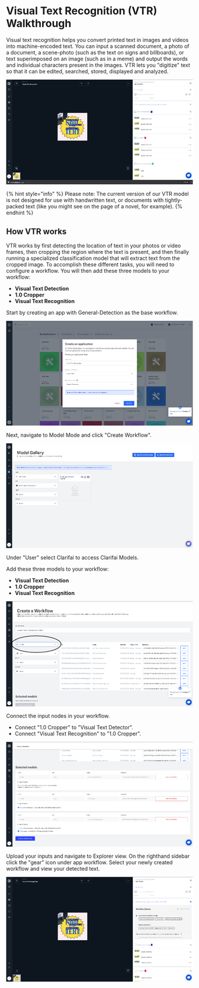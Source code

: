 # Visual Text Recognition (VTR) Walkthrough

Visual text recognition helps you convert printed text in images and videos into machine-encoded text. You can input a scanned document, a photo of a document, a scene-photo (such as the text on signs and billboards), or text superimposed on an image (such as in a meme) and output the words and individual characters present in the images. VTR lets you "digitize" text so that it can be edited, searched, stored, displayed and analyzed.

![](../../images/vtr.jpg)

{% hint style="info" %}
Please note: The current version of our VTR model is not designed for use with handwritten text, or documents with tightly-packed text (like you might see on the page of a novel, for example).
{% endhint %}

## How VTR works

VTR works by first detecting the location of text in your photos or video frames, then cropping the region where the text is present, and then finally running a specialized classification model that will extract text from the cropped image. To accomplish these different tasks, you will need to configure a workflow. You will then add these three models to your workflow:

* **Visual Text Detection**
* **1.0 Cropper**
* **Visual Text Recognition**

Start by creating an app with General-Detection as the base workflow.

![](../../images/create_gen_det.jpg)

Next, navigate to Model Mode and click "Create Workflow".

![](../../images/model_gallery.jpg)

Under "User" select Clarifai to access Clarifai Models.

Add these three models to your workflow:

* **Visual Text Detection**
* **1.0 Cropper**
* **Visual Text Recognition**

![](../../images/create_wk.jpg)

Connect the input nodes in your workflow.

* Connect "1.0 Cropper" to "Visual Text Detector".
* Connect "Visual Text Recognition" to "1.0 Cropper".

![](../../images/connect_nodes_str.jpg)

Upload your inputs and navigate to Explorer view. On the righthand sidebar click the "gear" icon under app workflow. Select your newly created workflow and view your detected text.

![](../../images/workflow_options.jpg)
